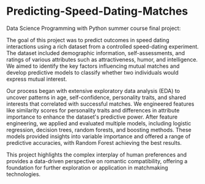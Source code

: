 # Predicting-Speed-Dating-Matches
Data Science Programming with Python summer course final project:

The goal of this project was to predict outcomes in speed dating interactions using a rich dataset from a controlled speed-dating experiment. The dataset included demographic information, self-assessments, and ratings of various attributes such as attractiveness, humor, and intelligence. We aimed to identify the key factors influencing mutual matches and develop predictive models to classify whether two individuals would express mutual interest.

Our process began with extensive exploratory data analysis (EDA) to uncover patterns in age, self-confidence, personality traits, and shared interests that correlated with successful matches. We engineered features like similarity scores for personality traits and differences in attribute importance to enhance the dataset's predictive power. After feature engineering, we applied and evaluated multiple models, including logistic regression, decision trees, random forests, and boosting methods. These models provided insights into variable importance and offered a range of predictive accuracies, with Random Forest achieving the best results.

This project highlights the complex interplay of human preferences and provides a data-driven perspective on romantic compatibility, offering a foundation for further exploration or application in matchmaking technologies.
